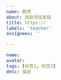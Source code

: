 ```yaml
---
name: 教师
about: 自助添加友链
title: https://
labels: 'teacher'
assignees: ''

---
```

<!-- 教师 -->
```yaml
name:
avatar:
tags: [标签1, 标签2]
desc: 描述
```

